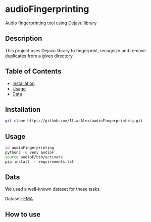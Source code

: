 # audioFingerprinting
Audio fingerprinting tool using Dejavu library

## Description
This project uses Dejavu library to fingerprint, recognize and remove duplicates from a given directory.

## Table of Contents

- [Installation](#installation)
- [Usage](#usage)
- [Data](#data)

## Installation

```bash
git clone https://github.com/IliasAlex/audioFingerprinting.git
```

## Usage
```bash
cd audioFingerprinting
python3 -m venv audioF
source audioF/bin/activate
pip install -r requirements.txt
```

## Data
We used a well-known dataset for these tasks. 

Dataset: [FMA](https://github.com/mdeff/fma)

## How to use
